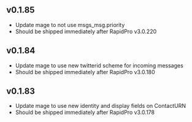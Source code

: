 v0.1.85
---------
 * Update mage to not use msgs_msg.priority
 * Should be shipped immediately after RapidPro v3.0.220
 
v0.1.84
---------
 * Update mage to use new twitterid scheme for incoming messages
 * Should be shipped immediately after RapidPro v3.0.180

v0.1.83
---------
 * Update mage to use new identity and display fields on ContactURN
 * Should be shipped immediately after RapidPro v3.0.178
